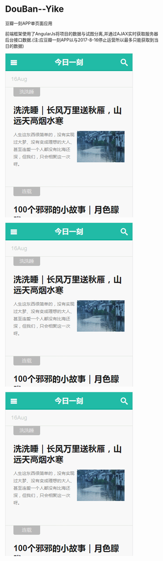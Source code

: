 # DouBan--Yike
豆瓣一刻APP单页面应用
 
前端框架使用了AngularJs将项目的数据与试图分离,并通过AJAX实时获取服务器后台接口数据.(注:应豆瓣一刻APP以与2017-8-16停止运营所以最多只能获取到当日的数据)



![豆瓣一刻首页面](https://github.com/bigren/DouBan--Yike/blob/master/GIF/GIF.gif)

![豆瓣一刻不同标签获取相应服务器内容](https://github.com/bigren/DouBan--Yike/blob/master/GIF/GIF2.gif)



![豆瓣一刻切换不同标签](https://github.com/bigren/DouBan--Yike/blob/master/GIF/GIF1.gif)
